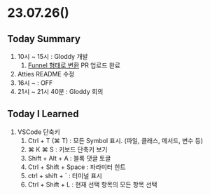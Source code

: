 # 23.07.26()

## Today Summary
1. 10시 ~ 15시 : Gloddy 개발
   1. [Funnel 형태로 변환](https://github.com/gloddy-dev/gloddy-client/pull/135) PR 업로드 완료
2. Atties README 수정
3. 16시 ~ : OFF
4. 21시 ~ 21시 40분 : Gloddy 회의

## Today I Learned
1. VSCode 단축키
   1. Ctrl + T (⌘ T) : 모든 Symbol 표시. (파일, 클래스, 메서드, 변수 등)
   2. ⌘ K ⌘ S : 키보드 단축키 보기
   3. Shift + Alt + A : 블록 댓글 토글
   4. Ctrl + Shift + Space : 파라미터 힌트
   5. ctrl + shift + ` : 터미널 표시
   6. Ctrl + Shift + L : 현재 선택 항목의 모든 항목 선택
